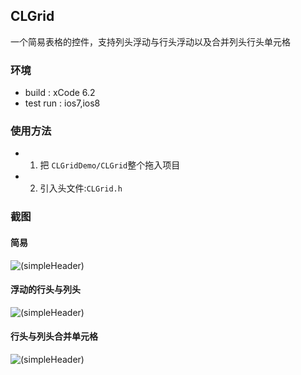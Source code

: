 ## CLGrid
一个简易表格的控件，支持列头浮动与行头浮动以及合并列头行头单元格

### 环境
* build : xCode 6.2
* test run : ios7,ios8

### 使用方法
* 1. 把 `CLGridDemo/CLGrid`整个拖入项目
* 2. 引入头文件:`CLGrid.h`

### 截图
#### 简易
![(simpleHeader)](https://github.com/unknownBug/CLGridDemo/blob/master/Screenshots/simpleGrid.gif "simple")
#### 浮动的行头与列头
![(simpleHeader)](https://github.com/unknownBug/CLGridDemo/blob/master/Screenshots/header.gif "simple")
#### 行头与列头合并单元格
![(simpleHeader)](https://github.com/unknownBug/CLGridDemo/blob/master/Screenshots/headerSpan.gif "simple")

